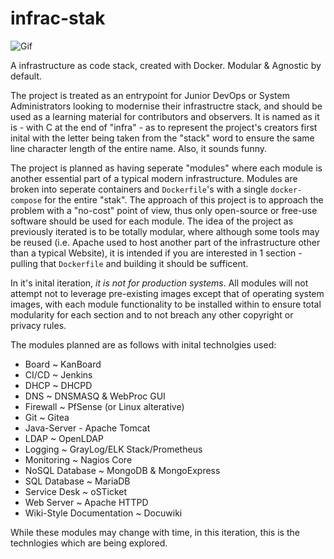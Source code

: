# infrac-stak

![Gif](infra-stak.gif)

A infrastructure as code stack, created with Docker.  Modular &amp; Agnostic by default.

The project is treated as an entrypoint for Junior DevOps or System Administrators looking to modernise their infrastructre stack, and should be used as a learning material for contributors and observers. It is named as it is - with C at the end of "infra" - as to represent the project's creators first inital with the letter being taken from the "stack" word to ensure the same line character length of the entire name. Also, it sounds funny.

The project is planned as having seperate "modules" where each module is another essential part of a typical modern infrastructure.  Modules are broken into seperate containers and `Dockerfile`'s with a single `docker-compose` for the entire "stak". The approach of this project is to approach the problem with a "no-cost" point of view, thus only open-source or free-use software should be used for each module. The idea of the project as previously iterated is to be totally modular, where although some tools may be reused (i.e. Apache used to host another part of the infrastructure other than a typical Website), it is intended if you are interested in 1 section - pulling that `Dockerfile` and building it should be sufficent. 

In it's inital iteration, *it is not for production systems*.  All modules will not attempt not to leverage pre-existing images except that of operating system images, with each module functionality to be installed within to ensure total modularity for each section and to not breach any other copyright or privacy rules.

The modules planned are as follows with inital technolgies used:

- Board ~ KanBoard
- CI/CD ~ Jenkins
- DHCP ~ DHCPD
- DNS  ~ DNSMASQ & WebProc GUI 
- Firewall ~ PfSense (or Linux alterative)
- Git ~ Gitea
- Java-Server - Apache Tomcat
- LDAP ~ OpenLDAP
- Logging ~ GrayLog/ELK Stack/Prometheus
- Monitoring ~ Nagios Core
- NoSQL Database ~ MongoDB & MongoExpress
- SQL Database ~ MariaDB
- Service Desk ~ oSTicket
- Web Server ~ Apache HTTPD
- Wiki-Style Documentation ~ Docuwiki

While these modules may change with time, in this iteration, this is the technlogies which are being explored.
